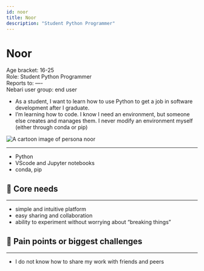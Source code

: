 ```yaml
---
id: noor
title: Noor
description: "Student Python Programmer"
---
```


# Noor

Age bracket: 16-25  
Role: Student Python Programmer  
Reports to: —-  
Nebari user group: end user

- As a student, I want to learn how to use Python to get a job in software development after I graduate.
- I’m learning how to code. I know I need an environment, but someone else creates and manages them. I never modify an environment myself (either through conda or pip)

![A cartoon image of persona noor](/img/references/noor.png "Image of Noor")

---

- Python
- VScode and Jupyter notebooks
- conda, pip

## 🌮 Core needs

---

- simple and intuitive platform
- easy sharing and collaboration
- ability to experiment without worrying about “breaking things”

## 🐛 Pain points or biggest challenges

---

- I do not know how to share my work with friends and peers
